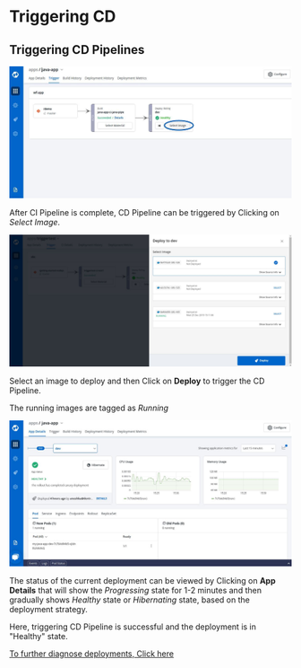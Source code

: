 # Triggering CD

## Triggering CD Pipelines

![](../../.gitbook/assets/trigger-select-image%20%282%29%20%285%29.jpg)

After CI Pipeline is complete, CD Pipeline can be triggered by Clicking on _Select Image_.

![](../../.gitbook/assets/cd-deploy-console%20%284%29.jpg)

Select an image to deploy and then Click on **Deploy** to trigger the CD Pipeline.

The running images are tagged as _Running_

![](../../.gitbook/assets/deployed-app-details%20%281%29%20%281%29.jpg)

The status of the current deployment can be viewed by Clicking on **App Details** that will show the _Progressing_ state for 1-2 minutes and then gradually shows _Healthy_ state or _Hibernating_ state, based on the deployment strategy.

Here, triggering CD Pipeline is successful and the deployment is in "Healthy" state.

[To further diagnose deployments, Click here](../debugging-deployment-and-monitoring.md)

